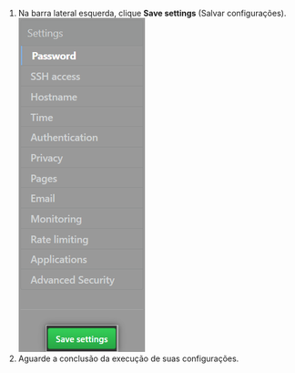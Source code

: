 1. Na barra lateral esquerda, clique **Save settings** (Salvar configurações). ![Botão Save settings (Salvar configurações) no {{ site.data.variables.enterprise.management_console }}](/assets/images/enterprise/management-console/save-settings.png)
1. Aguarde a conclusão da execução de suas configurações.
